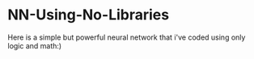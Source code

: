 # NN-Using-No-Libraries
Here is a simple but powerful neural network that i've coded using only logic and math:)
